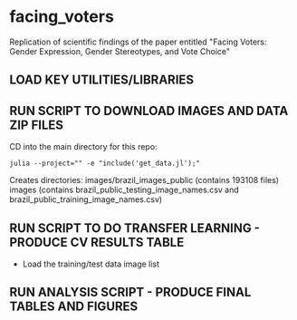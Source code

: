 # facing_voters
Replication of scientific findings of the paper entitled "Facing Voters: Gender Expression, Gender Stereotypes, and Vote Choice"

## LOAD KEY UTILITIES/LIBRARIES

## RUN SCRIPT TO DOWNLOAD IMAGES AND DATA ZIP FILES 

CD into the main directory for this repo:
```shell
julia --project="" -e "include('get_data.jl');"
```
Creates directories: 
images/brazil_images_public (contains 193108 files)
images (contains brazil_public_testing_image_names.csv and brazil_public_training_image_names.csv)


## RUN SCRIPT TO DO TRANSFER LEARNING - PRODUCE CV RESULTS TABLE 

- Load the training/test data image list 




## RUN ANALYSIS SCRIPT - PRODUCE FINAL TABLES AND FIGURES 

